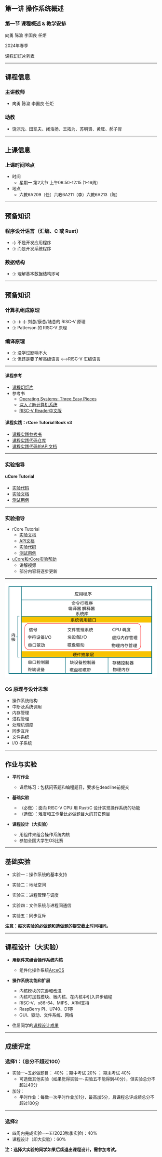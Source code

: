
## 第一讲 操作系统概述

### 第一节 课程概述 & 教学安排




向勇 陈渝 李国良 任炬



2024年春季

[课程幻灯片列表](https://www.yuque.com/xyong-9fuoz/qczol5/ewvhdy3epbwbkn3n)

---

## 课程信息

### 主讲教师

- 向勇 陈渝 李国良 任炬

### 助教

- 饶淙元、田凯夫、闭浩扬、王拓为、苏明贤、黄旺、郝子胥

---

## 上课信息

### 上课时间地点

- 时间
  - 星期一 第2大节 上午09:50-12:15 (1-16周)
- 地点
  - 六教6A209（任）六教6A211（李）六教6A213（陈）

----

## 预备知识

### 程序设计语言（汇编、C 或 Rust）

- :(: 不是开发应用程序
- :): 而是开发系统程序

### 数据结构

- :): 理解基本数据结构即可

---

## 预备知识

### 计算机组成原理

- :): :): :): 刘总/康总/陆总的 RISC-V 原理
- :): Patterson 的 RISC-V 原理

### 编译原理

- :): 没学过影响不大
- :): 但还是要了解高级语言 <–>RISC-V 汇编语言

---

#### 课程参考

- [课程幻灯片](https://www.yuque.com/xyong-9fuoz/qczol5/ewvhdy3epbwbkn3n)
- 参考书
  - [Operating Systems: Three Easy Pieces](https://pages.cs.wisc.edu/~remzi/OSTEP/)
  - [深入了解计算机系统](https://hansimov.gitbook.io/csapp/)
  - [RISC-V Reader中文版](http://riscvbook.com/chinese/RISC-V-Reader-Chinese-v2p1.pdf)

#### 课程实践：rCore Tutorial Book v3

- [课程实践参考书](https://learningos.github.io/rCore-Tutorial-Book-v3/)
- [课程实践代码仓库](https://github.com/rcore-os/rCore-Tutorial-v3)
- [课程实践代码的API文档](https://github.com/rcore-os/rCore-Tutorial-v3#os-api-docs)

---

### 实验指导

#### uCore Tutorial

- [实验代码](https://github.com/LearningOS/uCore-Tutorial-Code-2024S/)
- [实验文档](https://learningos.github.io/uCore-Tutorial-Guide-2024S/)
- [测试用例](https://github.com/LearningOS/uCore-Tutorial-Test-2024S/)

---

### 实验指导

- rCore Tutorial
  - [实验文档](https://learningos.github.io/rCore-Tutorial-Guide-2024S/)
  - [API文档](https://github.com/LearningOS/rCore-Tutorial-Guide-2024S/#os-api-docs-of-rcore-tutorial-code-2022a)
  - [实验代码](https://github.com/LearningOS/rCore-Tutorial-Code-2024S)
  - [测试用例](https://github.com/LearningOS/rCore-Tutorial-Test-2024S)
- [uCore和rCore实验帮助](https://www.yuque.com/xyong-9fuoz/qczol5/lt5qafszpz62hob1?singleDoc)
  - 讲解视频
  - 部分内容将逐步更新

---

![bg right:57% 100%](figs/ucorearch.png)

### OS 原理与设计思想

- 操作系统结构
- 中断及系统调用
- 内存管理
- 进程管理
- 处理机调度
- 同步互斥
- 文件系统
- I/O 子系统

---

## 作业与实验

- **平时作业**
  - 课后练习：包括问答题和编程题目，要求在deadline前提交

- **基础实验**
  - （必做）：面向 RISC-V CPU 用 Rust/C 设计实现操作系统的功能
  - （选做）：难度和工作量比必做题目大的其它题目

- **课程设计（大实验）**
  - 用组件来组合操作系统内核
  - 参加全国大学生OS比赛

---

## 基础实验

- 实验一：操作系统的基本支持

- 实验二：地址空间
- 实验三：进程管理与调度
- 实验四：文件系统与进程间通信
- 实验五：同步互斥

**注意：每次实验的必做题和选做题的提交截止时间相同。**

---

## 课程设计（大实验）

- **用组件来组合操作系统内核**

  - 组件化操作系统[ArceOS](http://arceos.org/overview.html)
- **操作系统功能和扩展**
  - 内核模块的完善和改进
  - 内核可加载模块、微内核、在内核中引入异步编程
  - RISC-V、x86-64、MIPS、ARM支持
  - RaspBerry PI、U740、D1等
  - GUI、驱动、文件系统、网络
- 往届同学的[课程设计成果](https://shimo.im/docs/QTPRT8h8jyGQCqkJ)

---

## 成绩评定

### 选择1：（总分不超过100）

- 实验一~五必做题目： 40% ；期中考试 20% ； 期末考试 40%
  - 可选做其他实验（如果觉得实验一-实验五不能得到40分），但实验总分不超过40分
- 加分：
  - 平时作业：每做一次平时作业加1分，最高加5分，且课程总评成绩总分不超过100分

---

### 选择2

- 四周内完成实验一~五(2023秋季实验)：40%
- 课程设计（即大实验）：60%

**注：选择大实验的同学如果后续退出课程设计，需参加考试。**

